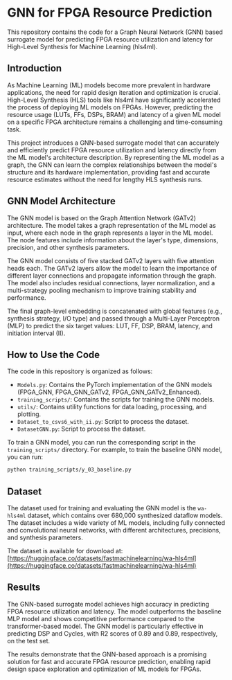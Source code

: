 # GNN for FPGA Resource Prediction

This repository contains the code for a Graph Neural Network (GNN) based surrogate model for predicting FPGA resource utilization and latency for High-Level Synthesis for Machine Learning (hls4ml).

## Introduction

As Machine Learning (ML) models become more prevalent in hardware applications, the need for rapid design iteration and optimization is crucial. High-Level Synthesis (HLS) tools like hls4ml have significantly accelerated the process of deploying ML models on FPGAs. However, predicting the resource usage (LUTs, FFs, DSPs, BRAM) and latency of a given ML model on a specific FPGA architecture remains a challenging and time-consuming task.

This project introduces a GNN-based surrogate model that can accurately and efficiently predict FPGA resource utilization and latency directly from the ML model's architecture description. By representing the ML model as a graph, the GNN can learn the complex relationships between the model's structure and its hardware implementation, providing fast and accurate resource estimates without the need for lengthy HLS synthesis runs.

## GNN Model Architecture

The GNN model is based on the Graph Attention Network (GATv2) architecture. The model takes a graph representation of the ML model as input, where each node in the graph represents a layer in the ML model. The node features include information about the layer's type, dimensions, precision, and other synthesis parameters.

The GNN model consists of five stacked GATv2 layers with five attention heads each. The GATv2 layers allow the model to learn the importance of different layer connections and propagate information through the graph. The model also includes residual connections, layer normalization, and a multi-strategy pooling mechanism to improve training stability and performance.

The final graph-level embedding is concatenated with global features (e.g., synthesis strategy, I/O type) and passed through a Multi-Layer Perceptron (MLP) to predict the six target values: LUT, FF, DSP, BRAM, latency, and initiation interval (II).

## How to Use the Code

The code in this repository is organized as follows:

- `Models.py`: Contains the PyTorch implementation of the GNN models (FPGA_GNN, FPGA_GNN_GATv2, FPGA_GNN_GATv2_Enhanced).
- `training_scripts/`: Contains the scripts for training the GNN models.
- `utils/`: Contains utility functions for data loading, processing, and plotting.
- `Dataset_to_csvs6_with_ii.py`: Script to process the dataset.
- `DatasetGNN.py`: Script to process the dataset.

To train a GNN model, you can run the corresponding script in the `training_scripts/` directory. For example, to train the baseline GNN model, you can run:

```bash
python training_scripts/y_03_baseline.py
```

## Dataset

The dataset used for training and evaluating the GNN model is the `wa-hls4ml` dataset, which contains over 680,000 synthesized dataflow models. The dataset includes a wide variety of ML models, including fully connected and convolutional neural networks, with different architectures, precisions, and synthesis parameters.

The dataset is available for download at: [https://huggingface.co/datasets/fastmachinelearning/wa-hls4ml](https://huggingface.co/datasets/fastmachinelearning/wa-hls4ml)

## Results

The GNN-based surrogate model achieves high accuracy in predicting FPGA resource utilization and latency. The model outperforms the baseline MLP model and shows competitive performance compared to the transformer-based model. The GNN model is particularly effective in predicting DSP and Cycles, with R2 scores of 0.89 and 0.89, respectively, on the test set.

The results demonstrate that the GNN-based approach is a promising solution for fast and accurate FPGA resource prediction, enabling rapid design space exploration and optimization of ML models for FPGAs.
